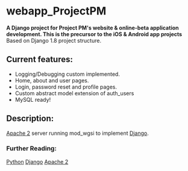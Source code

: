 # webapp_ProjectPM

**A Django project for Project PM's website & online-beta application development. This is the precursor to the iOS & Android app projects**
Based on Django 1.8 project structure.

## Current features:
* Logging/Debugging custom implemented.
* Home, about and user pages.
* Login, password reset and profile pages.
* Custom abstract model extension of auth_users
* MySQL ready!

## Description:
[Apache 2](https://httpd.apache.org/docs/2.4/) server running mod_wgsi to implement [Django](https://www.djangoproject.com/).

### Further Reading:
[Python](https://www.python.org/)
[Django](https://www.djangoproject.com/)
[Apache 2](https://httpd.apache.org/docs/2.4/)

